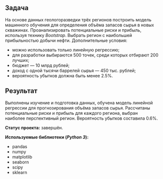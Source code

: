 ﻿## Задача

На основе данных геологоразведки трёх регионов построить модель машинного обучения для определения объёма запасов сырья в новых скважинах. Проанализировать потенциальные риски и прибыль, используя технику *Bootstrap*. Выбрать регион с наибольшей прибыльностью добычи нефти.
Дополнительные условия:
* можно использовать только линейную регрессию;
* для разработки выбираются 500 точек, среди которых отбирают 200 лучших;
* бюджет — 10 млрд рублей;
* доход с одной тысячи баррелей сырья — 450 тыс. рублей;
* вероятность убытков должна быть менее 2.5%.

## Результат

Выполнены изучение и подготовка данных, обучена модель линейной регрессии для прогнозирования объёма запасов сырья. Рассчитаны потенциальные риски и прибыль для каждого региона, выбран наиболее перспективный регион. Вероятность убытков составила 0.6%.

**Статус проекта:** завершён.

**Используемые библиотеки (*Python 3*):**

* pandas
* numpy
* matplotlib
* seaborn
* scipy
* sklearn